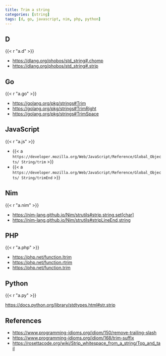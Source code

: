 ```yaml
---
title: Trim a string
categories: [string]
tags: [d, go, javascript, nim, php, python]
---
```


## D

{{< r "a.d" >}}

- <https://dlang.org/phobos/std_string#.chomp>
- <https://dlang.org/phobos/std_string#.strip>

## Go

{{< r "a.go" >}}

- <https://golang.org/pkg/strings#Trim>
- <https://golang.org/pkg/strings#TrimRight>
- <https://golang.org/pkg/strings#TrimSpace>

## JavaScript

{{< r "a.js" >}}

- {{< a `https://developer.mozilla.org/Web/JavaScript/Reference/Global_Objects/
   String/trim` >}}
- {{< a `https://developer.mozilla.org/Web/JavaScript/Reference/Global_Objects/
   String/trimEnd` >}}

## Nim

{{< r "a.nim" >}}

- <https://nim-lang.github.io/Nim/strutils#strip,string,set[char]>
- <https://nim-lang.github.io/Nim/strutils#stripLineEnd,string>

## PHP

{{< r "a.php" >}}

- <https://php.net/function.ltrim>
- <https://php.net/function.rtrim>
- <https://php.net/function.trim>

## Python

{{< r "a.py" >}}

<https://docs.python.org/library/stdtypes.html#str.strip>

## References

- <https://www.programming-idioms.org/idiom/150/remove-trailing-slash>
- <https://www.programming-idioms.org/idiom/168/trim-suffix>
- <https://rosettacode.org/wiki/Strip_whitespace_from_a_string/Top_and_tail>
